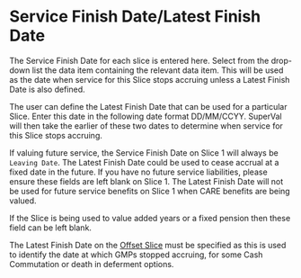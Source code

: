 # Service Finish Date/Latest Finish Date

The Service Finish Date for each slice is entered here. Select from the
drop-down list the data item containing the relevant data item. This
will be used as the date when service for this Slice stops accruing
unless a Latest Finish Date is also defined.

The user can define the Latest Finish Date that can be used for a
particular Slice. Enter this date in the following date format
DD/MM/CCYY. SuperVal will then take the earlier of these two dates to
determine when service for this Slice stops accruing.

If valuing future service, the Service Finish Date on Slice 1 will
always be `Leaving Date`. The Latest Finish Date could be used to cease
accrual at a fixed date in the future. If you have no future service
liabilities, please ensure these fields are left blank on Slice 1. The
Latest Finish Date will not be used for future service benefits on Slice
1 when CARE benefits are being valued.

If the Slice is being used to value added years or a fixed pension then
these field can be left blank.

The Latest Finish Date on the [Offset Slice](actives_basis+sliceup.md)
must be specified as this is used to identify the date at which GMPs
stopped accruing, for some Cash Commutation or death in deferment
options.
